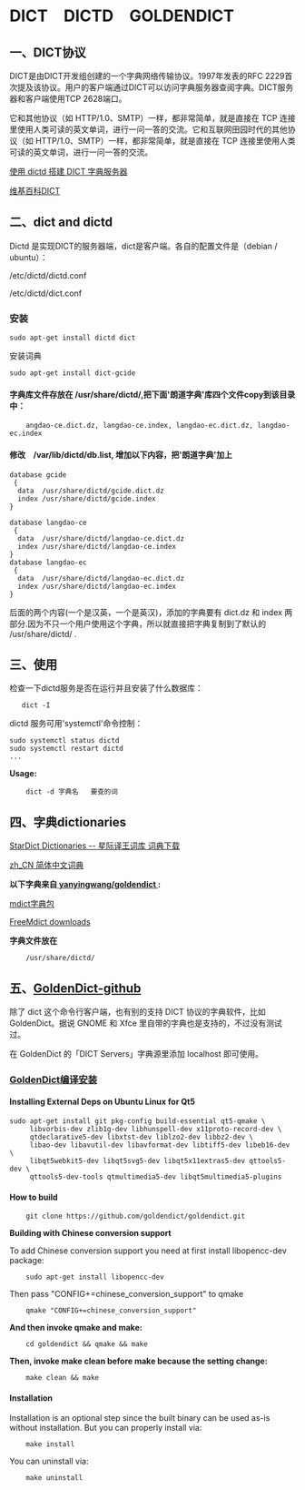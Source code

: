 
#  DICT　DICTD　GOLDENDICT

## 一、DICT协议

DICT是由DICT开发组创建的一个字典网络传输协议。1997年发表的RFC 2229首次提及该协议。用户的客户端通过DICT可以访问字典服务器查阅字典。DICT服务器和客户端使用TCP 2628端口。 

它和其他协议（如 HTTP/1.0、SMTP）一样，都非常简单，就是直接在 TCP 连接里使用人类可读的英文单词，进行一问一答的交流。它和互联网田园时代的其他协议（如 HTTP/1.0、SMTP）一样，都非常简单，就是直接在 TCP 连接里使用人类可读的英文单词，进行一问一答的交流。

[使用 dictd 搭建 DICT 字典服务器](https://wzyboy.im/post/1237.html)

[维基百科DICT](https://zh.wikipedia.org/zh-cn/DICT)

## 二、dict and dictd

Dictd 是实现DICT的服务器端，dict是客户端。各自的配置文件是（debian / ubuntu）：

/etc/dictd/dictd.conf

/etc/dictd/dict.conf

### 安装

    sudo apt-get install dictd dict

安装词典

    sudo apt-get install dict-gcide
    
#### 字典库文件存放在 /usr/share/dictd/,把下面'朗道字典'库四个文件copy到该目录中：

        angdao-ce.dict.dz, langdao-ce.index, langdao-ec.dict.dz, langdao-ec.index
        
#### 修改　/var/lib/dictd/db.list, 增加以下内容，把'朗道字典'加上
```
database gcide
 {
  data  /usr/share/dictd/gcide.dict.dz
  index /usr/share/dictd/gcide.index
}

database langdao-ce
 {
  data  /usr/share/dictd/langdao-ce.dict.dz
  index /usr/share/dictd/langdao-ce.index
}
database langdao-ec 
 {
  data  /usr/share/dictd/langdao-ec.dict.dz
  index /usr/share/dictd/langdao-ec.index
}

```
后面的两个内容(一个是汉英，一个是英汉)，添加的字典要有 dict.dz 和 index 两部分.因为不只一个用户使用这个字典，所以就直接把字典复制到了默认的 /usr/share/dictd/ .

##  三、使用

检查一下dictd服务是否在运行并且安装了什么数据库：

       dict -I

dictd 服务可用'systemctl'命令控制：
```
sudo systemctl status dictd
sudo systemctl restart dictd
...
```
**Usage:**

        dict -d 字典名   要查的词
        
## 四、字典dictionaries

[StarDict Dictionaries -- 星际译王词库 词典下载](http://download.huzheng.org/)

[zh_CN 简体中文词典](http://download.huzheng.org/zh_CN/)

**以下字典来自[ yanyingwang/goldendict ](https://github.com/yanyingwang/goldendict):**

[mdict字典包](http://louischeung.top:225/)

[FreeMdict downloads](https://downloads.freemdict.com/)

**字典文件放在**

        /usr/share/dictd/

## 五、[GoldenDict-github](https://github.com/goldendict/goldendict)

除了 dict 这个命令行客户端，也有别的支持 DICT 协议的字典软件，比如 GoldenDict。据说 GNOME 和 Xfce 里自带的字典也是支持的，不过没有测试过。

在 GoldenDict 的「DICT Servers」字典源里添加 localhost 即可使用。

### [GoldenDict编译安装](https://github.com/goldendict/goldendict/blob/master/README.md)

#### Installing External Deps on Ubuntu Linux for Qt5
```
sudo apt-get install git pkg-config build-essential qt5-qmake \
     libvorbis-dev zlib1g-dev libhunspell-dev x11proto-record-dev \
     qtdeclarative5-dev libxtst-dev liblzo2-dev libbz2-dev \
     libao-dev libavutil-dev libavformat-dev libtiff5-dev libeb16-dev \
     libqt5webkit5-dev libqt5svg5-dev libqt5x11extras5-dev qttools5-dev \
     qttools5-dev-tools qtmultimedia5-dev libqt5multimedia5-plugins
```
#### How to build

        git clone https://github.com/goldendict/goldendict.git
    
**Building with Chinese conversion support**

To add Chinese conversion support you need at first install libopencc-dev package:

        sudo apt-get install libopencc-dev

Then pass "CONFIG+=chinese_conversion_support" to qmake

        qmake "CONFIG+=chinese_conversion_support"
        
**And then invoke qmake and make:**

        cd goldendict && qmake && make
        
**Then, invoke make clean before make because the setting change:**

        make clean && make

#### Installation

Installation is an optional step since the built binary can be used as-is without installation. But you can properly install via:

        make install

You can uninstall via:

        make uninstall


